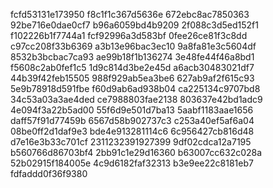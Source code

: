 fcfd53131e173950
f8c1f1c367d5636e
672ebc8ac7850363
92be716e0dae0cf7
b96a6059bd4b9209
2f088c3d5ed152f1
f102226b1f7744a1
fcf92996a3d583bf
0fee26ce81f3c8dd
c97cc208f33b6369
a3b13e96bac3ec10
9a8fa81e3c5604df
8532b3bcbac7ca93
ae99b18f1b136274
3e48fe44f46a8bd1
f5608c2ab0fef1c5
1d9c814d3be2e45d
a6acb30483021df7
44b39f42feb15505
988f929ab5ea3be6
627ab9af2f615c93
5e9b78918d591fbe
f60d9ab6ad938b04
ca225134c9707bd8
34c53a03a3ae4ded
ce7988803fae2138
803637e42bd1adc9
4e094f3a22b5ad00
55f6d9e501d7ba13
5aabf1183aae1656
daff57f91d77459b
6567d58b902737c3
c253a40ef5af6a04
08be0ff2d1daf9e3
bde4e913281114c6
6c956427cb816d48
d7e16e3b33c701cf
2311232391927399
9df02cdca12a7195
b560766d86703bf4
2bb91c1e29d16360
b63007cc632c028a
52b02915f184005e
4c9d6182faf32313
b3e9ee22c8181eb7
fdfaddd0f36f9380
